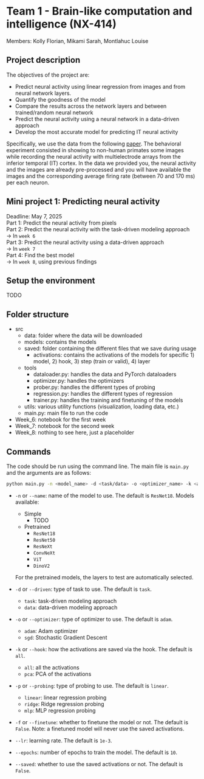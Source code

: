 # Team 1 - Brain-like computation and intelligence (NX-414)
Members: Kolly Florian, Mikami Sarah, Montlahuc Louise
## Project description
The objectives of the project are:
- Predict neural activity using linear regression from images and from neural network layers.
- Quantify the goodness of the model
- Compare the results across the network layers and between trained/random neural network
- Predict the neural activity using a neural network in a data-driven approach
- Develop the most accurate model for predicting IT neural activity

Specifically, we use the data from the following [paper](https://www.jneurosci.org/content/jneuro/35/39/13402.full.pdf). The behavioral experiment consisted in showing to non-human primates some images while recording the neural activity with multielectrode arrays from the inferior temporal (IT) cortex. In the data we provided you, the neural activity and the images are already pre-processed and you will have available the images and the corresponding average firing rate (between 70 and 170 ms) per each neuron.

## Mini project 1: Predicting neural activity

Deadline: May 7, 2025 </br>
Part 1: Predict the neural activity from pixels </br>
Part 2: Predict the neural activity with the task-driven modeling approach </br>
&rarr; In `week 6` </br>
Part 3: Predict the neural activity using a data-driven approach </br>
&rarr; In `week 7` </br>
Part 4: Find the best model </br>
&rarr; In `week 8`, using previous findings </br>

## Setup the environment
TODO

## Folder structure
- src
    - data: folder where the data will be downloaded
    - models: contains the models
    - saved: folder containing the different files that we save during usage
        - activations: contains the activations of the models for specific 1) model, 2) hook, 3) step (train or valid), 4) layer
    - tools
        - dataloader.py: handles the data and PyTorch dataloaders
        - optimizer.py: handles the optimizers
        - prober.py: handles the different types of probing
        - regression.py: handles the different types of regression
        - trainer.py: handles the training and finetuning of the models
    - utils: various utility functions (visualization, loading data, etc.)
    - main.py: main file to run the code
- Week_6: notebook for the first week
- Week_7: notebook for the second week
- Week_8: nothing to see here, just a placeholder

## Commands
The code should be run using the command line. The main file is `main.py` and the arguments are as follows:
```bash
python main.py -n <model_name> -d <task/data> -o <optimizer_name> -k <all/pca> -f <finetune> --lr <lr> -p <probing_name>
```

- `-n` or `--name`: name of the model to use. The default is `ResNet18`.
    Models available:
    - Simple
        - TODO
    - Pretrained
        - `ResNet18`
        - `ResNet50`
        - `ResNeXt`
        - `ConvNeXt`
        - `ViT`
        - `DinoV2`
    
    For the pretrained models, the layers to test are automatically selected.
- `-d` or `--driven`: type of task to use. The default is `task`.
    - `task`: task-driven modeling approach
    - `data`: data-driven modeling approach
- `-o` or `--optimizer`: type of optimizer to use. The default is `adam`.
    - `adam`: Adam optimizer
    - `sgd`: Stochastic Gradient Descent
- `-k` or `--hook`: how the activations are saved via the hook. The default is `all`.
    - `all`: all the activations
    - `pca`: PCA of the activations
- `-p` or `--probing`: type of probing to use. The default is `linear`.
    - `linear`: linear regression probing
    - `ridge`: Ridge regression probing
    - `mlp`: MLP regression probing
- `-f` or `--finetune`: whether to finetune the model or not. The default is `False`.
    Note: a finetuned model will never use the saved activations.
- `--lr`: learning rate. The default is `1e-3`.
- `--epochs`: number of epochs to train the model. The default is `10`.
- `--saved`: whether to use the saved activations or not. The default is `False`.
